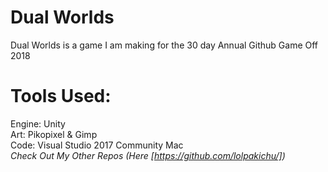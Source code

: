 # Dual Worlds

Dual Worlds is a game I am making for the 30 day Annual Github Game Off 2018

# Tools Used:
Engine: Unity\
Art: Pikopixel & Gimp\
Code: Visual Studio 2017 Community Mac\
_Check Out My Other Repos (Here [https://github.com/lolpakichu/])_

